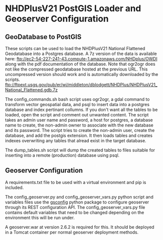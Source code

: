 # NHDPlusV21 PostGIS Loader and Geoserver Configuration

## GeoDatabase to PostGIS
These scripts can be used to load the NHDPlusV21 National Flattened Geodatabase into a Postgres database. A 7z version of the data is available here: ftp://ec2-54-227-241-43.compute-1.amazonaws.com/NHDplus/OWDI along with the pdf documentation of the database. Note that ogr2ogr does not like the compressed geodatabase hosted at the previous URL. This uncompressed version should work and is automatically downloaded by the scripts. ftp://ftpext.usgs.gov/pub/er/wi/middleton/dblodgett/NHDPlus/NHDPlusV21_National_Flattened.gdb.7z

The config_commands.sh bash script uses ogr2ogr, a gdal command to transform vector geospatial data, and psql to insert data into a postgres database and index pertinant collumns. If you don't want all the tables to be loaded, open the script and comment out unwanted content. The script takes an admin user name and password, a host for postgres, a database name to create, the non-admin owner to associate with the new database and its password. The script tries to create the non-admin user, create the database, and add the postgis extension. It then loads tables and creates indexes overwriting any tables that alread exist in the target database.

The dump\_tables.sh script will dump the created tables to files suitable for inserting into a remote (production) database using psql.

## Geoserver Configuration
A requirements.txt file to be used with a virtual environment and pip is included.  

The config\_geoserver.py and config\_geoserver\_vars.py python script and variables files use the [gsconfig](https://github.com/boundlessgeo/gsconfig) python package to configure geoserver through its REST configuration API. The config\_geoserver\_vars.py file contains default variables that need to be changed depending on the environment this will be run under.  

A geoserver.war at version 2.6.2 is required for this. It should be deployed in a Tomcat container per normal geoserver deployment methods.
